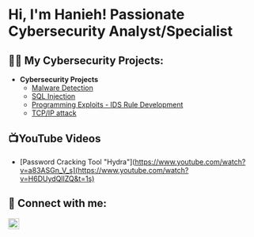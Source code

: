 <h1>Hi, I'm Hanieh! Passionate Cybersecurity Analyst/Specialist</h1>

<h2>👨‍💻 My Cybersecurity Projects:</h2>

- <b>Cybersecurity Projects</b>
  - [Malware Detection](https://github.com/Hanieh-H/Malware-Detection/tree/main)
  - [SQL Injection](https://github.com/Hanieh-H/SQL-Injection-Lab/blob/main/README.md)
  - [Programming Exploits - IDS Rule Development](https://github.com/joshcybertest/Cloud-SOC)
  - [TCP/IP attack](https://github.com/joshcybertest/Cloud-SOC)
 
  
<h2>📺YouTube Videos</h2>

- [Password Cracking Tool "Hydra"](https://www.youtube.com/watch?v=a83ASGn_V_s](https://www.youtube.com/watch?v=H6DUydQlIZQ&t=1s)


<h2> 🤳 Connect with me:</h2>

[<img align="left" alt="JoshMadakor | LinkedIn" width="22px" src="https://cdn.jsdelivr.net/npm/simple-icons@v3/icons/linkedin.svg" />][linkedin]


[linkedin]:https://www.linkedin.com/in/hanieh-h/
